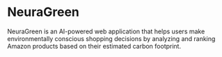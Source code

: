# NeuraGreen
NeuraGreen is an AI-powered web application that helps users make environmentally conscious shopping decisions by analyzing and ranking Amazon products based on their estimated carbon footprint.

